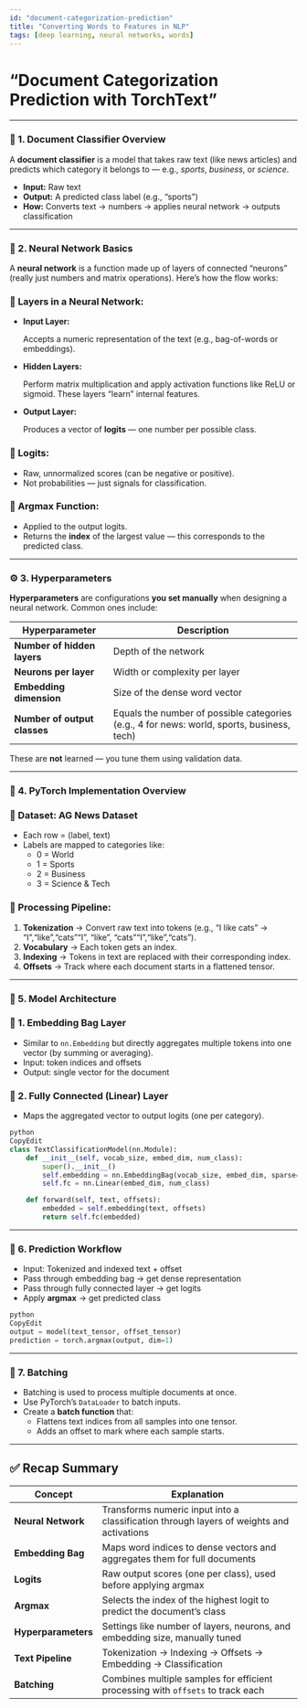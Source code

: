 ```yaml
---
id: "document-categorization-prediction"
title: "Converting Words to Features in NLP"
tags: [deep learning, neural networks, words]
---
```

# **“Document Categorization Prediction with TorchText”**

---

### 🧠 1. **Document Classifier Overview**

A **document classifier** is a model that takes raw text (like news articles) and predicts which category it belongs to — e.g., *sports*, *business*, or *science*.

- **Input:** Raw text
- **Output:** A predicted class label (e.g., “sports”)
- **How:** Converts text → numbers → applies neural network → outputs classification

---

### 🔢 2. **Neural Network Basics**

A **neural network** is a function made up of layers of connected “neurons” (really just numbers and matrix operations). Here’s how the flow works:

### 🔹 Layers in a Neural Network:

- **Input Layer:**
    
    Accepts a numeric representation of the text (e.g., bag-of-words or embeddings).
    
- **Hidden Layers:**
    
    Perform matrix multiplication and apply activation functions like ReLU or sigmoid. These layers “learn” internal features.
    
- **Output Layer:**
    
    Produces a vector of **logits** — one number per possible class.
    

### 🔹 Logits:

- Raw, unnormalized scores (can be negative or positive).
- Not probabilities — just signals for classification.

### 🔹 Argmax Function:

- Applied to the output logits.
- Returns the **index** of the largest value — this corresponds to the predicted class.

---

### ⚙️ 3. **Hyperparameters**

**Hyperparameters** are configurations **you set manually** when designing a neural network. Common ones include:

| Hyperparameter | Description |
| --- | --- |
| **Number of hidden layers** | Depth of the network |
| **Neurons per layer** | Width or complexity per layer |
| **Embedding dimension** | Size of the dense word vector |
| **Number of output classes** | Equals the number of possible categories (e.g., 4 for news: world, sports, business, tech) |

These are **not** learned — you tune them using validation data.

---

### 🧰 4. **PyTorch Implementation Overview**

### 🔹 Dataset: **AG News Dataset**

- Each row = (label, text)
- Labels are mapped to categories like:
    - 0 = World
    - 1 = Sports
    - 2 = Business
    - 3 = Science & Tech

### 🔹 Processing Pipeline:

1. **Tokenization** → Convert raw text into tokens (e.g., “I like cats” → “I”,“like”,“cats”“I”, “like”, “cats”“I”,“like”,“cats”).
2. **Vocabulary** → Each token gets an index.
3. **Indexing** → Tokens in text are replaced with their corresponding index.
4. **Offsets** → Track where each document starts in a flattened tensor.

---

### 🧱 5. **Model Architecture**

### 🔸 1. **Embedding Bag Layer**

- Similar to `nn.Embedding` but directly aggregates multiple tokens into one vector (by summing or averaging).
- Input: token indices and offsets
- Output: single vector for the document

### 🔸 2. **Fully Connected (Linear) Layer**

- Maps the aggregated vector to output logits (one per category).

```python
python
CopyEdit
class TextClassificationModel(nn.Module):
    def __init__(self, vocab_size, embed_dim, num_class):
        super().__init__()
        self.embedding = nn.EmbeddingBag(vocab_size, embed_dim, sparse=True)
        self.fc = nn.Linear(embed_dim, num_class)

    def forward(self, text, offsets):
        embedded = self.embedding(text, offsets)
        return self.fc(embedded)

```

---

### 🧪 6. **Prediction Workflow**

- Input: Tokenized and indexed text + offset
- Pass through embedding bag → get dense representation
- Pass through fully connected layer → get logits
- Apply **argmax** → get predicted class

```python
python
CopyEdit
output = model(text_tensor, offset_tensor)
prediction = torch.argmax(output, dim=1)

```

---

### 🔄 7. **Batching**

- Batching is used to process multiple documents at once.
- Use PyTorch’s `DataLoader` to batch inputs.
- Create a **batch function** that:
    - Flattens text indices from all samples into one tensor.
    - Adds an offset to mark where each sample starts.

---

## ✅ Recap Summary

| Concept | Explanation |
| --- | --- |
| **Neural Network** | Transforms numeric input into a classification through layers of weights and activations |
| **Embedding Bag** | Maps word indices to dense vectors and aggregates them for full documents |
| **Logits** | Raw output scores (one per class), used before applying argmax |
| **Argmax** | Selects the index of the highest logit to predict the document’s class |
| **Hyperparameters** | Settings like number of layers, neurons, and embedding size, manually tuned |
| **Text Pipeline** | Tokenization → Indexing → Offsets → Embedding → Classification |
| **Batching** | Combines multiple samples for efficient processing with `offsets` to track each |